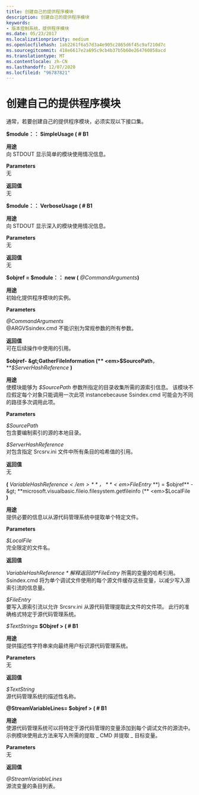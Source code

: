```yaml
---
title: 创建自己的提供程序模块
description: 创建自己的提供程序模块
keywords:
- 版本控制系统，提供程序模块
ms.date: 05/23/2017
ms.localizationpriority: medium
ms.openlocfilehash: 1ab2261f6a57d3a4e905c2865d6f45c9af210d7c
ms.sourcegitcommit: 418e6617e2a695c9cb4b37b5b60e264760858acd
ms.translationtype: MT
ms.contentlocale: zh-CN
ms.lasthandoff: 12/07/2020
ms.locfileid: "96787821"
---
```

# <a name="creating-your-own-provider-module"></a>创建自己的提供程序模块


通常，若要创建自己的提供程序模块，必须实现以下接口集。

<span id="_module__SimpleUsage__"></span><span id="_module__simpleusage__"></span><span id="_MODULE__SIMPLEUSAGE__"></span>**$module：： SimpleUsage ( # B1**  

<span id="Purpose"></span><span id="purpose"></span><span id="PURPOSE"></span>**用途**  
向 STDOUT 显示简单的模块使用情况信息。

<span id="Parameters"></span><span id="parameters"></span><span id="PARAMETERS"></span>**Parameters**  
无

<span id="Return_Value"></span><span id="return_value"></span><span id="RETURN_VALUE"></span>**返回值**  
无

<span id="_module__VerboseUsage__"></span><span id="_module__verboseusage__"></span><span id="_MODULE__VERBOSEUSAGE__"></span>**$module：： VerboseUsage ( # B1**  

<span id="Purpose"></span><span id="purpose"></span><span id="PURPOSE"></span>**用途**  
向 STDOUT 显示深入的模块使用情况信息。

<span id="Parameters"></span><span id="parameters"></span><span id="PARAMETERS"></span>**Parameters**  
无

<span id="Return_Value"></span><span id="return_value"></span><span id="RETURN_VALUE"></span>**返回值**  
无

<span id="_objref____module__new__CommandArguments_"></span><span id="_objref____module__new__commandarguments_"></span><span id="_OBJREF____MODULE__NEW__COMMANDARGUMENTS_"></span>**$objref = $module：： new (** <em>@CommandArguments</em>**)**  

<span id="Purpose"></span><span id="purpose"></span><span id="PURPOSE"></span>**用途**  
初始化提供程序模块的实例。

<span id="Parameters"></span><span id="parameters"></span><span id="PARAMETERS"></span>**Parameters**  

<span id="_CommandArguments"></span><span id="_commandarguments"></span><span id="_COMMANDARGUMENTS"></span><em>@CommandArguments</em>  
@ARGVSsindex.cmd 不能识别为常规参数的所有参数。

<span id="Return_Value"></span><span id="return_value"></span><span id="RETURN_VALUE"></span>**返回值**  
可在后续操作中使用的引用。

<span id="_objref-_GatherFileInformation__SourcePath__ServerHashReference_"></span><span id="_objref-_gatherfileinformation__sourcepath__serverhashreference_"></span><span id="_OBJREF-_GATHERFILEINFORMATION__SOURCEPATH__SERVERHASHREFERENCE_"></span>**$objref- &gt;GatherFileInformation (** <em>$SourcePath</em>**，**<em>$ServerHashReference</em> **)**  

<span id="Purpose"></span><span id="purpose"></span><span id="PURPOSE"></span>**用途**  
使模块能够为 *$SourcePath* 参数所指定的目录收集所需的源索引信息。 该模块不应假定每个对象只能调用一次此项 instancebecause Ssindex.cmd 可能会为不同的路径多次调用此项。

<span id="Parameters"></span><span id="parameters"></span><span id="PARAMETERS"></span>**Parameters**  

<span id="_SourcePath"></span><span id="_sourcepath"></span><span id="_SOURCEPATH"></span>*$SourcePath*  
包含要编制索引的源的本地目录。

<span id="_ServerHashReference"></span><span id="_serverhashreference"></span><span id="_SERVERHASHREFERENCE"></span>*$ServerHashReference*  
对包含指定 Srcsrv.ini 文件中所有条目的哈希值的引用。

<span id="Return_Value"></span><span id="return_value"></span><span id="RETURN_VALUE"></span>**返回值**  
无

<span id="__VariableHashReference__FileEntry_____objref-_GetFileInfo__LocalFile_"></span><span id="__variablehashreference__fileentry_____objref-_getfileinfo__localfile_"></span><span id="__VARIABLEHASHREFERENCE__FILEENTRY_____OBJREF-_GETFILEINFO__LOCALFILE_"></span>**(** <em>$VariableHashReference</em>**，**<em>$FileEntry</em> **) = $objref** - &gt; **microsoft.visualbasic.fileio.filesystem.getfileinfo (** <em>$LocalFile</em> **)**  

<span id="Purpose"></span><span id="purpose"></span><span id="PURPOSE"></span>**用途**  
提供必要的信息以从源代码管理系统中提取单个特定文件。

<span id="Parameters"></span><span id="parameters"></span><span id="PARAMETERS"></span>**Parameters**  

<span id="_LocalFile"></span><span id="_localfile"></span><span id="_LOCALFILE"></span>*$LocalFile*  
完全限定的文件名。

<span id="Return_Values"></span><span id="return_values"></span><span id="RETURN_VALUES"></span>**返回值**  

<span id="_VariableHashReference"></span><span id="_variablehashreference"></span><span id="_VARIABLEHASHREFERENCE"></span>*$VariableHashReference*  
解释返回的 *$FileEntry* 所需的变量的哈希引用。 Ssindex.cmd 将为单个调试文件使用的每个源文件缓存这些变量，以减少写入源索引流的信息量。

<span id="_FileEntry"></span><span id="_fileentry"></span><span id="_FILEENTRY"></span>*$FileEntry*  
要写入源索引流以允许 Srcsrv.ini 从源代码管理提取此文件的文件项。 此行的准确格式特定于源代码管理系统。

<span id="_TextString___objref-_LongName__"></span><span id="_textstring___objref-_longname__"></span><span id="_TEXTSTRING___OBJREF-_LONGNAME__"></span><em>$TextString</em>**= $Objref &gt; ( # B1**  

<span id="Purpose"></span><span id="purpose"></span><span id="PURPOSE"></span>**用途**  
提供描述性字符串来向最终用户标识源代码管理系统。

<span id="Parameters"></span><span id="parameters"></span><span id="PARAMETERS"></span>**Parameters**  
无

<span id="Return_Value"></span><span id="return_value"></span><span id="RETURN_VALUE"></span>**返回值**  

<span id="_TextString"></span><span id="_textstring"></span><span id="_TEXTSTRING"></span>*$TextString*  
源代码管理系统的描述性名称。

<span id="_StreamVariableLines__objref-_SourceStreamVariables__"></span><span id="_streamvariablelines__objref-_sourcestreamvariables__"></span><span id="_STREAMVARIABLELINES__OBJREF-_SOURCESTREAMVARIABLES__"></span><strong>@StreamVariableLines= $objref &gt; ( # B1 </strong>  

<span id="Purpose"></span><span id="purpose"></span><span id="PURPOSE"></span>**用途**  
使源代码管理系统可以将特定于源代码管理的变量添加到每个调试文件的源流中。 示例模块使用此方法来写入所需的提取 \_ CMD 并提取 \_ 目标变量。

<span id="Parameters"></span><span id="parameters"></span><span id="PARAMETERS"></span>**Parameters**  
无

<span id="Return_Value"></span><span id="return_value"></span><span id="RETURN_VALUE"></span>**返回值**  

<span id="_StreamVariableLines"></span><span id="_streamvariablelines"></span><span id="_STREAMVARIABLELINES"></span><em>@StreamVariableLines</em>  
源流变量的条目列表。

 

 





